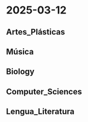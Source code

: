 # 2025-03-12 <!-- markmap: foldAll -->

## Artes_Plásticas

## Música

## Biology

## Computer_Sciences

## Lengua_Literatura

